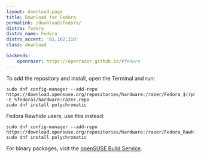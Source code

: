 ```yaml
---
layout: download-page
title: Download for Fedora
permalink: /download/fedora/
distro: fedora
distro_name: Fedora
distro_accent: '81,162,218'
class: download

backends:
    openrazer: https://openrazer.github.io/#fedora
---
```


To add the repository and install, open the Terminal and run:

```shell
sudo dnf config-manager --add-repo https://download.opensuse.org/repositories/hardware:/razer/Fedora_$(rpm -E %fedora)/hardware:razer.repo
sudo dnf install polychromatic
```

Fedora Rawhide users, use this instead:

```shell
sudo dnf config-manager --add-repo https://download.opensuse.org/repositories/hardware:/razer/Fedora_Rawhide/hardware:razer.repo
sudo dnf install polychromatic
```

For binary packages, visit the
[openSUSE Build Service](https://software.opensuse.org/download.html?project=hardware%3Arazer&package=polychromatic).
